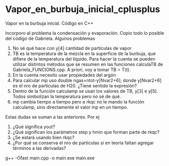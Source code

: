 # Vapor_en_burbuja_inicial_cplusplus
Vapor en la burbuja inicial. Código en C++

Incorporo al problema la condensación y evaporación. Copio todo lo posible del código de Gabriela. Algunos problemas
1. No sé qué hace con y[4] cantidad de partículas de vapor
2. TB es la temperatura de la mezcla en la superficie de la burbuja, que difiere de la temperatura del líquido. Para hacer la cuenta se pueden utilizar distintos métodos que se resumen en las funciones calculaTB de Gabriela_FUNCIONS.cpp. A priori, voy a tomar TB = T(t).
3. En la cuenta necesito usar propiedades del argón
4. Para calcular mp uso
double ngas=ntot-y[Nvar2+6]; 
donde y[Nvar2+6] es el nro de partículas de H20. ¿Tiene sentido la expresión?
5. Dentro de la función calculamp se usan los valores de TB, y[3] e y[5]. Todos simbolizan la temperatura pero no sé de qué.
6. mp cambia tiempo a tiempo pero a rkqc no le mando la función calculamp, sino directamente el valor mp en un tiempo.

Estas dudas se suman a las anteriores. Por ej
1. ¿Qué significa yout?
2. ¿Qué significan los parámetros step y hmin que forman parte de rkqc?
3. ¿Se estará usando bien rkqc?
4. ¿Por qué se conserva el nro de partículas si en teoría faltan agregar términos a las derivadas?



g++ -Ofast main.cpp -o main.exe
main.exe